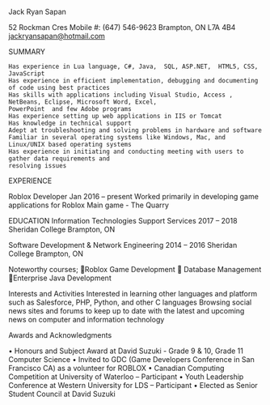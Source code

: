 Jack Ryan Sapan

52 Rockman Cres									Mobile #: (647) 546-9623
Brampton, ON L7A 4B4									
jackryansapan@hotmail.com



SUMMARY

	Has experience in Lua language, C#, Java,  SQL, ASP.NET,  HTML5, CSS, JavaScript
	Has experience in efficient implementation, debugging and documenting of code using best practices
	Has skills with applications including Visual Studio, Access , NetBeans, Eclipse, Microsoft Word, Excel, 
	PowerPoint  and few Adobe programs
	Has experience setting up web applications in IIS or Tomcat
	Has knowledge in technical support 
	Adept at troubleshooting and solving problems in hardware and software 
	Familiar in several operating systems like Windows, Mac, and Linux/UNIX based operating systems
	Has experience in initiating and conducting meeting with users to gather data requirements and 
	resolving issues

EXPERIENCE

Roblox Developer			  		 			Jan 2016  –  present
	Worked primarily in developing game applications for Roblox
	Main game  - The Quarry


EDUCATION
Information Technologies Support Services 						2017 – 2018 
Sheridan College 									Brampton, ON 

Software Development & Network Engineering 					2014 – 2016 
Sheridan College 									Brampton, ON 


Noteworthy courses; 
	Roblox Game Development 			 Database Management 
	Enterprise Java Development 			


Interests and Activities
	Interested in learning other languages and platform such as Salesforce, PHP, Python, and other C languages 
	Browsing social news sites and forums to keep up to date with the latest and upcoming news on computer and information technology

Awards and Acknowledgments

•	Honours and Subject Award at David Suzuki - Grade 9 & 10, Grade 11 Computer Science 
•	Invited to GDC (Game Developers Conference in San Francisco CA) as a volunteer for ROBLOX
•	Canadian Computing Competition at University of Waterloo – Participant
•	Youth Leadership Conference at Western University for LDS – Participant
•	Elected as Senior Student Council at David Suzuki
